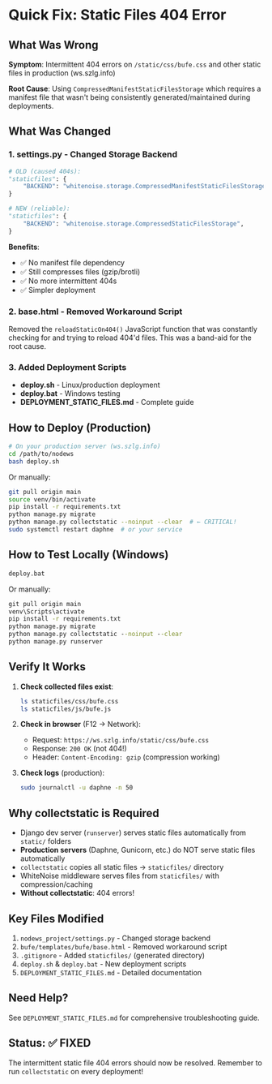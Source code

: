 # Quick Fix: Static Files 404 Error

## What Was Wrong

**Symptom**: Intermittent 404 errors on `/static/css/bufe.css` and other static files in production (ws.szlg.info)

**Root Cause**: Using `CompressedManifestStaticFilesStorage` which requires a manifest file that wasn't being consistently generated/maintained during deployments.

## What Was Changed

### 1. settings.py - Changed Storage Backend
```python
# OLD (caused 404s):
"staticfiles": {
    "BACKEND": "whitenoise.storage.CompressedManifestStaticFilesStorage",
}

# NEW (reliable):
"staticfiles": {
    "BACKEND": "whitenoise.storage.CompressedStaticFilesStorage",
}
```

**Benefits**:
- ✅ No manifest file dependency
- ✅ Still compresses files (gzip/brotli)
- ✅ No more intermittent 404s
- ✅ Simpler deployment

### 2. base.html - Removed Workaround Script
Removed the `reloadStaticOn404()` JavaScript function that was constantly checking for and trying to reload 404'd files. This was a band-aid for the root cause.

### 3. Added Deployment Scripts
- **deploy.sh** - Linux/production deployment
- **deploy.bat** - Windows testing
- **DEPLOYMENT_STATIC_FILES.md** - Complete guide

## How to Deploy (Production)

```bash
# On your production server (ws.szlg.info)
cd /path/to/nodews
bash deploy.sh
```

Or manually:
```bash
git pull origin main
source venv/bin/activate
pip install -r requirements.txt
python manage.py migrate
python manage.py collectstatic --noinput --clear  # ← CRITICAL!
sudo systemctl restart daphne  # or your service
```

## How to Test Locally (Windows)

```cmd
deploy.bat
```

Or manually:
```cmd
git pull origin main
venv\Scripts\activate
pip install -r requirements.txt
python manage.py migrate
python manage.py collectstatic --noinput --clear
python manage.py runserver
```

## Verify It Works

1. **Check collected files exist**:
   ```bash
   ls staticfiles/css/bufe.css
   ls staticfiles/js/bufe.js
   ```

2. **Check in browser** (F12 → Network):
   - Request: `https://ws.szlg.info/static/css/bufe.css`
   - Response: `200 OK` (not 404!)
   - Header: `Content-Encoding: gzip` (compression working)

3. **Check logs** (production):
   ```bash
   sudo journalctl -u daphne -n 50
   ```

## Why collectstatic is Required

- Django dev server (`runserver`) serves static files automatically from `static/` folders
- **Production servers** (Daphne, Gunicorn, etc.) do NOT serve static files automatically
- `collectstatic` copies all static files → `staticfiles/` directory
- WhiteNoise middleware serves files from `staticfiles/` with compression/caching
- **Without collectstatic**: 404 errors!

## Key Files Modified

1. `nodews_project/settings.py` - Changed storage backend
2. `bufe/templates/bufe/base.html` - Removed workaround script
3. `.gitignore` - Added `staticfiles/` (generated directory)
4. `deploy.sh` & `deploy.bat` - New deployment scripts
5. `DEPLOYMENT_STATIC_FILES.md` - Detailed documentation

## Need Help?

See `DEPLOYMENT_STATIC_FILES.md` for comprehensive troubleshooting guide.

## Status: ✅ FIXED

The intermittent static file 404 errors should now be resolved. Remember to run `collectstatic` on every deployment!
